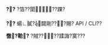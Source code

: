 ﻿---
name: Feature request
about: ??啣??賣??孵?
labels: enhancement
---

**??**
?箔??閬??踝?

**??**
蝪∟膩?閮剛???賜? API / CLI??

**憿?鞈?**
?賊????蹂誨?寞???
